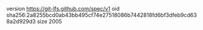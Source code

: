 version https://git-lfs.github.com/spec/v1
oid sha256:2a8255bcd0ab43bb495cf74e27518086b7442818fd6bf3dfeb9cd638a2d929d3
size 2005
